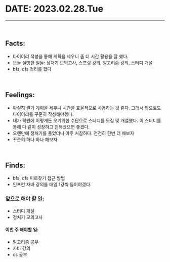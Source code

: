 # DATE: 2023.02.28.Tue
<hr>
<br>

## Facts: 
- 다이어리 작성을 통해 계획을 세우니 좀 더 시간 활용을 잘 했다. 
- 오늘 실행한 일들: 정처기 모의고사, 스프링 강의, 알고리즘 강의, 스터디 개설
- bfs, dfs 정리를 했다
<br>

## Feelings: 
- 확실히 뭔가 계획을 세우니 시간을 효율적으로 사용하는 것 같다. 그래서 앞으로도 다이어리를 꾸준히 작성해야겠다. 
- 내가 학원에 어떻게든 오기위한 수단으로 스터디를 모집 및 개설했다. 이 스터디를 통해 다 같이 성장하고 친해졌으면 좋겠다. 
- 오랜만에 정처기를 풀었더니 아주 처참하다. 천천히 한번 더 해보자
- 꾸준히 하나 하나 해보자
<br>

## Finds: 
- bfs, dfs 미로찾기 접근 방법
- 인프런 자바 강의를 매일 1강씩 들어야겠다. 

### 앞으로 해야 할 일: 
- 스터디 개설
- 정처기 모의고사

#### 이번 주 해야할 일: 
- 알고리즘 공부
- 자바 강의 
- cs 공부 